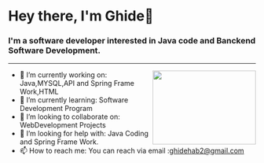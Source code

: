 <h1 align="left"> Hey there, I'm Ghide👋 </h1>



<h3 align="left">  I'm a software developer interested in Java code and Banckend Software Development. </h3>

---

<!-- credits for gif https://gph.is/g/ZWg5jr7 -->
<img align="right" height="150" width="210" src="data.gif">

- 🔭 I’m currently working on: Java,MYSQL,API and Spring Frame Work,HTML
- 🌱 I’m currently learning: Software Development Program 
- 👯 I’m looking to collaborate on: WebDevelopment Projects
- 🤔 I’m looking for help with: Java Coding and Spring Frame Work.
- 📫 How to reach me: You can reach via email :ghidehab2@gmail.com



